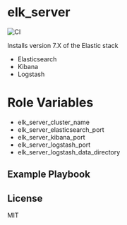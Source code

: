 elk_server
=========
![CI](https://github.com/lukepafford/ansible_role_elk_server/workflows/CI/badge.svg)

Installs version 7.X of the Elastic stack
- Elasticsearch
- Kibana
- Logstash


Role Variables
==============
* elk_server_cluster_name
* elk_server_elasticsearch_port
* elk_server_kibana_port
* elk_server_logstash_port
* elk_server_logstash_data_directory

Example Playbook
----------------

License
-------

MIT
